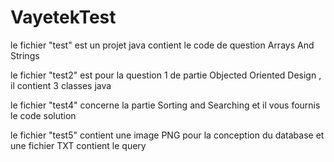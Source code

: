 # VayetekTest

le fichier "test" est un projet java contient le code de question Arrays And Strings

le fichier "test2" est pour la question 1 de partie Objected Oriented Design , il contient 3 classes java

le fichier "test4" concerne la partie Sorting and Searching et il vous fournis le code solution

le fichier "test5" contient une image PNG pour la conception du database et une fichier TXT contient le query

